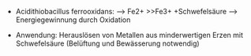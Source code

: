 - Acidithiobacillus ferrooxidans:
	--> Fe2+ >>Fe3+ +Schwefelsäure --> Energiegewinnung durch Oxidation

- Anwendung: Herauslösen von Metallen aus minderwertigen Erzen mit Schwefelsäure (Belüftung und Bewässerung notwendig)
